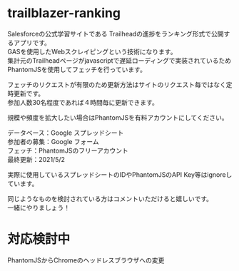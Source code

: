 # trailblazer-ranking
Salesforceの公式学習サイトである Trailheadの進捗をランキング形式で公開するアプリです。  
GASを使用したWebスクレイピングという技術になります。  
集計元のTrailheadページがjavascriptで遅延ローディングで実装されているため  
PhantomJSを使用してフェッチを行っています。

フェッチのリクエストが有限のため更新方法はサイトのリクエスト毎ではなく定時更新です。  
参加人数30名程度であれば４時間毎に更新できます。

規模や頻度を拡大したい場合はPhantomJSを有料アカウントにしてください。

データベース：Google スプレッドシート  
参加者の募集：Google フォーム  
フェッチ：PhantomJSのフリーアカウント  
最終更新：2021/5/2  

実際に使用しているスプレッドシートのIDやPhantomJSのAPI Key等はignoreしています。

同じようなものを検討されている方はコメントいただけると嬉しいです。  
一緒にやりましょう！

# 対応検討中
PhantomJSからChromeのヘッドレスブラウザへの変更
